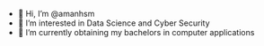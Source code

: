 - 👋 Hi, I’m @amanhsm
- 👀 I’m interested in Data Science and Cyber Security
- 🌱 I’m currently obtaining my bachelors in computer applications

